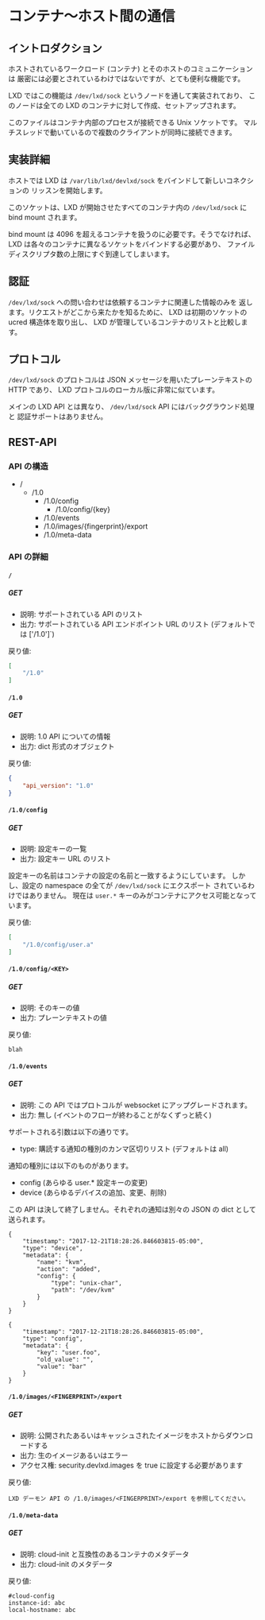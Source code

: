 # コンテナ〜ホスト間の通信
<!-- Communication between container and host -->
## イントロダクション <!-- Introduction -->
<!--
Communication between the hosted workload (container) and its host while
not strictly needed is a pretty useful feature.
-->
ホストされているワークロード (コンテナ) とそのホストのコミュニケーションは
厳密には必要とされているわけではないですが、とても便利な機能です。

<!--
In LXD, this feature is implemented through a `/dev/lxd/sock` node which is
created and setup for all LXD containers.
-->
LXD ではこの機能は `/dev/lxd/sock` というノードを通して実装されており、
このノードは全ての LXD のコンテナに対して作成、セットアップされます。

<!--
This file is a Unix socket which processes inside the container can
connect to. It's multi-threaded so multiple clients can be connected at the
same time.
-->
このファイルはコンテナ内部のプロセスが接続できる Unix ソケットです。
マルチスレッドで動いているので複数のクライアントが同時に接続できます。

## 実装詳細 <!-- Implementation details -->
<!--
LXD on the host binds `/var/lib/lxd/devlxd/sock` and starts listening for new
connections on it.
-->
ホストでは LXD は `/var/lib/lxd/devlxd/sock` をバインドして新しいコネクションの
リッスンを開始します。

<!--
This socket is then bind-mounted into every single container started by
LXD at `/dev/lxd/sock`.
-->
このソケットは、LXD が開始させたすべてのコンテナ内の `/dev/lxd/sock` に
bind mount されます。

<!--
The bind-mount is required so we can exceed 4096 containers, otherwise,
LXD would have to bind a different socket for every container, quickly
reaching the FD limit.
-->
bind mount は 4096 を超えるコンテナを扱うのに必要です。そうでなければ、
LXD は各々のコンテナに異なるソケットをバインドする必要があり、
ファイルディスクリプタ数の上限にすぐ到達してしまいます。

## 認証 <!-- Authentication -->
<!--
Queries on `/dev/lxd/sock` will only return information related to the
requesting container. To figure out where a request comes from, LXD will
extract the initial socket ucred and compare that to the list of
containers it manages.
-->
`/dev/lxd/sock` への問い合わせは依頼するコンテナに関連した情報のみを
返します。リクエストがどこから来たかを知るために、 LXD は初期のソケットの
ucred 構造体を取り出し、 LXD が管理しているコンテナのリストと比較します。

## プロトコル <!-- Protocol -->
<!--
The protocol on `/dev/lxd/sock` is plain-text HTTP with JSON messaging, so very
similar to the local version of the LXD protocol.
-->
`/dev/lxd/sock` のプロトコルは JSON メッセージを用いたプレーンテキストの
HTTP であり、 LXD プロトコルのローカル版に非常に似ています。

<!--
Unlike the main LXD API, there is no background operation and no
authentication support in the `/dev/lxd/sock` API.
-->
メインの LXD API とは異なり、 `/dev/lxd/sock` API にはバックグラウンド処理と
認証サポートはありません。

## REST-API
### API の構造 <!-- API structure -->
 * /
   * /1.0
     * /1.0/config
       * /1.0/config/{key}
     * /1.0/events
     * /1.0/images/{fingerprint}/export
     * /1.0/meta-data

### API の詳細 <!-- API details -->
#### `/`
##### GET
<!--
 * Description: List of supported APIs
 * Return: list of supported API endpoint URLs (by default `['/1.0']`)
-->
 * 説明: サポートされている API のリスト
 * 出力: サポートされている API エンドポイント URL のリスト (デフォルトでは ['/1.0']`)

<!--
Return value:
-->
戻り値:

```json
[
    "/1.0"
]
```
#### `/1.0`
##### GET
<!--
 * Description: Information about the 1.0 API
 * Return: dict
-->
 * 説明: 1.0 API についての情報
 * 出力: dict 形式のオブジェクト

<!--
Return value:
-->
戻り値:

```json
{
    "api_version": "1.0"
}
```
#### `/1.0/config`
##### GET
<!--
 * Description: List of configuration keys
 * Return: list of configuration keys URL
-->
 * 説明: 設定キーの一覧
 * 出力: 設定キー URL のリスト

<!--
Note that the configuration key names match those in the container
config, however not all configuration namespaces will be exported to
`/dev/lxd/sock`.
Currently only the `user.*` keys are accessible to the container.

At this time, there also aren't any container-writable namespace.
-->
設定キーの名前はコンテナの設定の名前と一致するようにしています。
しかし、設定の namespace の全てが `/dev/lxd/sock` にエクスポート
されているわけではありません。
現在は `user.*` キーのみがコンテナにアクセス可能となっています。

<!--
Return value:
-->
戻り値:

```json
[
    "/1.0/config/user.a"
]
```

#### `/1.0/config/<KEY>`
##### GET
<!--
 * Description: Value of that key
 * Return: Plain-text value
-->
 * 説明: そのキーの値
 * 出力: プレーンテキストの値

<!--
Return value:
-->
戻り値:

    blah

#### `/1.0/events`
##### GET
<!--
 * Description: websocket upgrade
 * Return: none (never ending flow of events)
-->
 * 説明: この API ではプロトコルが websocket にアップグレードされます。
 * 出力: 無し (イベントのフローが終わることがなくずっと続く)

<!--
Supported arguments are:

 * type: comma separated list of notifications to subscribe to (defaults to all)
-->
サポートされる引数は以下の通りです。

 * type: 購読する通知の種別のカンマ区切りリスト (デフォルトは all)

<!--
The notification types are:

 * config (changes to any of the user.\* config keys)
 * device (any device addition, change or removal)
-->
通知の種別には以下のものがあります。

 * config (あらゆる user.\* 設定キーの変更)
 * device (あらゆるデバイスの追加、変更、削除)


<!--
This never returns. Each notification is sent as a separate JSON dict:
-->
この API は決して終了しません。それぞれの通知は別々の JSON の dict として
送られます。

    {
        "timestamp": "2017-12-21T18:28:26.846603815-05:00",
        "type": "device",
        "metadata": {
            "name": "kvm",
            "action": "added",
            "config": {
                "type": "unix-char",
                "path": "/dev/kvm"
            }
        }
    }

    {
        "timestamp": "2017-12-21T18:28:26.846603815-05:00",
        "type": "config",
        "metadata": {
            "key": "user.foo",
            "old_value": "",
            "value": "bar"
        }
    }

#### `/1.0/images/<FINGERPRINT>/export`
##### GET
<!--
 * Description: Download a public/cached image from the host
 * Return: raw image or error
 * Access: Requires security.devlxd.images set to true
-->
 * 説明: 公開されたあるいはキャッシュされたイメージをホストからダウンロードする
 * 出力: 生のイメージあるいはエラー
 * アクセス権: security.devlxd.images を true に設定する必要があります

<!--
Return value:
-->
戻り値:

<!--
    See /1.0/images/<FINGERPRINT>/export in the daemon API.
-->
    LXD デーモン API の /1.0/images/<FINGERPRINT>/export を参照してください。


#### `/1.0/meta-data`
##### GET
<!--
 * Description: Container meta-data compatible with cloud-init
 * Return: cloud-init meta-data
-->
 * 説明: cloud-init と互換性のあるコンテナのメタデータ
 * 出力: cloud-init のメタデータ

<!--
Return value:
-->
戻り値:

    #cloud-config
    instance-id: abc
    local-hostname: abc
